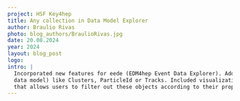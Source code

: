```yaml
---
project: HSF Key4hep
title: Any collection in Data Model Explorer
author: Braulio Rivas
photo: blog_authors/BraulioRivas.jpg
date: 20.08.2024
year: 2024
layout: blog_post
logo:
intro: |
  Incorporated new features for eede (EDM4hep Event Data Explorer). Added a whole new set of collections that eede can visualize (according to the EDM4hep event
  data model) like Clusters, ParticleId or Tracks. Included visualization of relations between them and the previously developed collection MCParticle. Built a menu
  that allows users to filter out these objects according to their properties and tested using data from FCC events.
--- 
```


